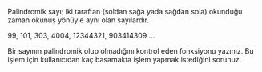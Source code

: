 Palindromik sayı; iki taraftan (soldan sağa yada sağdan sola) okunduğu zaman okunuş yönüyle aynı olan sayılardır. 

99, 101, 303, 4004, 12344321, 903414309 … 

Bir sayının palindromik olup olmadığını kontrol eden fonksiyonu yazınız. Bu işlem için kullanıcıdan kaç basamakta işlem yapmak istediğini sorunuz. 

